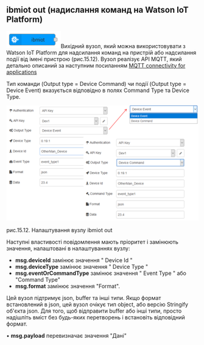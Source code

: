 ## ibmiot out (надислання команд на Watson IoT Platform)

![img](media/ibmiot_out.png)Вихідний вузол, який можна використовувати з Watson IoT Platform для надсилання команд на пристрій або надсилання події від імені пристрою (рис.15.12). Вузол реалізує API MQTT, який детально описаний за наступним посиланням [MQTT connectivity for applications](https://console.bluemix.net/docs/services/IoT/applications/mqtt.html#mqtt)

Тип команди (Output type = Device Command) чи події (Output type = Device Event) вказується відповідно в полях Command Type та Device Type. 

![img](media/15_12.png)

рис.15.12. Налаштування вузлу ibmiot out

Наступні властивості повідомлення мають пріоритет і замінюють значення, налаштовані в налаштуваннях вузлу:

- **msg.deviceId** замінює значення " Device Id "
- **msg.deviceType** замінює значення " Device Type "
- **msg.eventOrCommandType** замінює значення " Event Type " або "Command Type"
- **msg.format** замінює значення "Format". 

Цей вузол підтримує json, buffer та інші типи. Якщо формат встановлений в json, цей вузол очікує тип object, або версію Stringify об'єкта json. Для того, щоб відправити buffer або інші типи, просто надішліть вміст без будь-яких перетворень і встановіть відповідний формат.

•     **msg.payload** перевизначає значення "Дані"